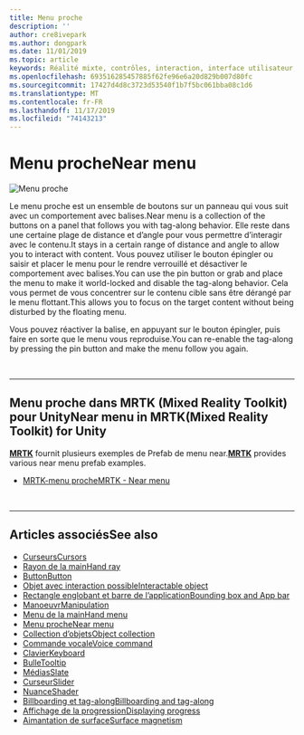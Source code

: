 ```yaml
---
title: Menu proche
description: ''
author: cre8ivepark
ms.author: dongpark
ms.date: 11/01/2019
ms.topic: article
keywords: Réalité mixte, contrôles, interaction, interface utilisateur, expérience utilisateur
ms.openlocfilehash: 693516285457885f62fe96e6a20d829b007d80fc
ms.sourcegitcommit: 17427d4d8c3723d53540f1b7f5bc061bba08c1d6
ms.translationtype: MT
ms.contentlocale: fr-FR
ms.lasthandoff: 11/17/2019
ms.locfileid: "74143213"
---
```

# <a name="near-menu"></a><span data-ttu-id="433f4-103">Menu proche</span><span class="sxs-lookup"><span data-stu-id="433f4-103">Near menu</span></span>

![Menu proche](images/UX/UX_Hero_NearMenu.jpg)

<span data-ttu-id="433f4-105">Le menu proche est un ensemble de boutons sur un panneau qui vous suit avec un comportement avec balises.</span><span class="sxs-lookup"><span data-stu-id="433f4-105">Near menu is a collection of the buttons on a panel that follows you with tag-along behavior.</span></span> <span data-ttu-id="433f4-106">Elle reste dans une certaine plage de distance et d’angle pour vous permettre d’interagir avec le contenu.</span><span class="sxs-lookup"><span data-stu-id="433f4-106">It stays in a certain range of distance and angle to allow you to interact with content.</span></span> <span data-ttu-id="433f4-107">Vous pouvez utiliser le bouton épingler ou saisir et placer le menu pour le rendre verrouillé et désactiver le comportement avec balises.</span><span class="sxs-lookup"><span data-stu-id="433f4-107">You can use the pin button or grab and place the menu to make it world-locked and disable the tag-along behavior.</span></span> <span data-ttu-id="433f4-108">Cela vous permet de vous concentrer sur le contenu cible sans être dérangé par le menu flottant.</span><span class="sxs-lookup"><span data-stu-id="433f4-108">This allows you to focus on the target content without being disturbed by the floating menu.</span></span>

<span data-ttu-id="433f4-109">Vous pouvez réactiver la balise, en appuyant sur le bouton épingler, puis faire en sorte que le menu vous reproduise.</span><span class="sxs-lookup"><span data-stu-id="433f4-109">You can re-enable the tag-along by pressing the pin button and make the menu follow you again.</span></span>

<br>

---

## <a name="near-menu-in-mrtkmixed-reality-toolkit-for-unity"></a><span data-ttu-id="433f4-110">Menu proche dans MRTK (Mixed Reality Toolkit) pour Unity</span><span class="sxs-lookup"><span data-stu-id="433f4-110">Near menu in MRTK(Mixed Reality Toolkit) for Unity</span></span>
<span data-ttu-id="433f4-111">**[MRTK](https://github.com/Microsoft/MixedRealityToolkit-Unity)** fournit plusieurs exemples de Prefab de menu near.</span><span class="sxs-lookup"><span data-stu-id="433f4-111">**[MRTK](https://github.com/Microsoft/MixedRealityToolkit-Unity)** provides various near menu prefab examples.</span></span>

* [<span data-ttu-id="433f4-112">MRTK-menu proche</span><span class="sxs-lookup"><span data-stu-id="433f4-112">MRTK - Near menu</span></span>](https://microsoft.github.io/MixedRealityToolkit-Unity/Documentation/README_NearMenu.html)


<br>

---


## <a name="see-also"></a><span data-ttu-id="433f4-113">Articles associés</span><span class="sxs-lookup"><span data-stu-id="433f4-113">See also</span></span>

* [<span data-ttu-id="433f4-114">Curseurs</span><span class="sxs-lookup"><span data-stu-id="433f4-114">Cursors</span></span>](cursors.md)
* [<span data-ttu-id="433f4-115">Rayon de la main</span><span class="sxs-lookup"><span data-stu-id="433f4-115">Hand ray</span></span>](point-and-commit.md)
* [<span data-ttu-id="433f4-116">Button</span><span class="sxs-lookup"><span data-stu-id="433f4-116">Button</span></span>](button.md)
* [<span data-ttu-id="433f4-117">Objet avec interaction possible</span><span class="sxs-lookup"><span data-stu-id="433f4-117">Interactable object</span></span>](interactable-object.md)
* [<span data-ttu-id="433f4-118">Rectangle englobant et barre de l’application</span><span class="sxs-lookup"><span data-stu-id="433f4-118">Bounding box and App bar</span></span>](app-bar-and-bounding-box.md)
* [<span data-ttu-id="433f4-119">Manoeuvr</span><span class="sxs-lookup"><span data-stu-id="433f4-119">Manipulation</span></span>](direct-manipulation.md)
* [<span data-ttu-id="433f4-120">Menu de la main</span><span class="sxs-lookup"><span data-stu-id="433f4-120">Hand menu</span></span>](hand-menu.md)
* [<span data-ttu-id="433f4-121">Menu proche</span><span class="sxs-lookup"><span data-stu-id="433f4-121">Near menu</span></span>](near-menu.md)
* [<span data-ttu-id="433f4-122">Collection d’objets</span><span class="sxs-lookup"><span data-stu-id="433f4-122">Object collection</span></span>](object-collection.md)
* [<span data-ttu-id="433f4-123">Commande vocale</span><span class="sxs-lookup"><span data-stu-id="433f4-123">Voice command</span></span>](voice-input.md)
* [<span data-ttu-id="433f4-124">Clavier</span><span class="sxs-lookup"><span data-stu-id="433f4-124">Keyboard</span></span>](keyboard.md)
* [<span data-ttu-id="433f4-125">Bulle</span><span class="sxs-lookup"><span data-stu-id="433f4-125">Tooltip</span></span>](tooltip.md)
* [<span data-ttu-id="433f4-126">Médias</span><span class="sxs-lookup"><span data-stu-id="433f4-126">Slate</span></span>](slate.md)
* [<span data-ttu-id="433f4-127">Curseur</span><span class="sxs-lookup"><span data-stu-id="433f4-127">Slider</span></span>](slider.md)
* [<span data-ttu-id="433f4-128">Nuance</span><span class="sxs-lookup"><span data-stu-id="433f4-128">Shader</span></span>](shader.md)
* [<span data-ttu-id="433f4-129">Billboarding et tag-along</span><span class="sxs-lookup"><span data-stu-id="433f4-129">Billboarding and tag-along</span></span>](billboarding-and-tag-along.md)
* [<span data-ttu-id="433f4-130">Affichage de la progression</span><span class="sxs-lookup"><span data-stu-id="433f4-130">Displaying progress</span></span>](progress.md)
* [<span data-ttu-id="433f4-131">Aimantation de surface</span><span class="sxs-lookup"><span data-stu-id="433f4-131">Surface magnetism</span></span>](surface-magnetism.md)
